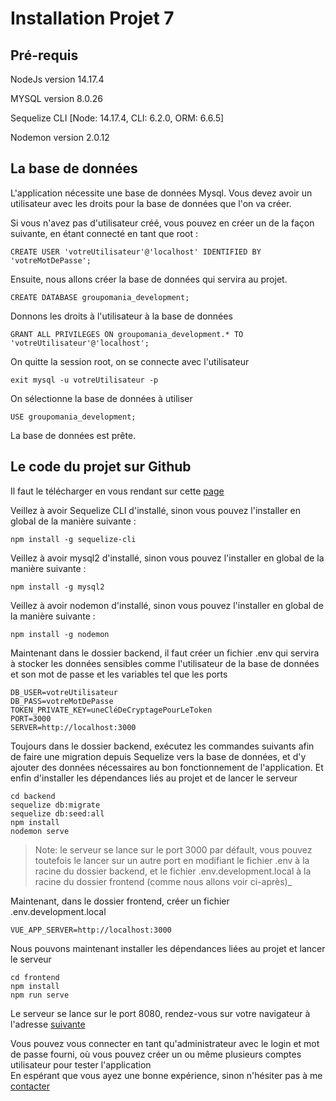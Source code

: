 Installation Projet 7
=====================

Pré-requis
----------

NodeJs version 14.17.4

MYSQL version 8.0.26

Sequelize CLI \[Node: 14.17.4, CLI: 6.2.0, ORM: 6.6.5\]

Nodemon version 2.0.12

## La base de données

L'application nécessite une base de données Mysql. Vous devez avoir un utilisateur avec les droits pour la base de données que l'on va créer.

Si vous n'avez pas d'utilisateur créé, vous pouvez en créer un de la façon suivante, en étant connecté en tant que root :
```
CREATE USER 'votreUtilisateur'@'localhost' IDENTIFIED BY 'votreMotDePasse';
```
Ensuite, nous allons créer la base de données qui servira au projet.
```
CREATE DATABASE groupomania_development;
```
Donnons les droits à l'utilisateur à la base de données
```
GRANT ALL PRIVILEGES ON groupomania_development.* TO 'votreUtilisateur'@'localhost';
```
On quitte la session root, on se connecte avec l'utilisateur
```
exit mysql -u votreUtilisateur -p
```
On sélectionne la base de données à utiliser
```
USE groupomania_development;
```
La base de données est prête.

## Le code du projet sur Github

Il faut le télécharger en vous rendant sur cette [page](https://github.com/olive-webdev/OlivierBlachere_7_21082021)

Veillez à avoir Sequelize CLI d'installé, sinon vous pouvez l'installer en global de la manière suivante :
```
npm install -g sequelize-cli
```
Veillez à avoir mysql2 d'installé, sinon vous pouvez l'installer en global de la manière suivante :
```
npm install -g mysql2
```
Veillez à avoir nodemon d'installé, sinon vous pouvez l'installer en global de la manière suivante :
```
npm install -g nodemon
```
Maintenant dans le dossier backend, il faut créer un fichier .env qui servira à stocker les données sensibles comme l'utilisateur de la base de données et son mot de passe et les variables tel que les ports
```
DB_USER=votreUtilisateur  
DB_PASS=votreMotDePasse  
TOKEN_PRIVATE_KEY=uneCléDeCryptagePourLeToken  
PORT=3000  
SERVER=http://localhost:3000
```
Toujours dans le dossier backend, exécutez les commandes suivants afin de faire une migration depuis Sequelize vers la base de données, et d'y ajouter des données nécessaires au bon fonctionnement de l'application. Et enfin d'installer les dépendances liés au projet et de lancer le serveur
```
cd backend  
sequelize db:migrate  
sequelize db:seed:all  
npm install  
nodemon serve
```
>Note: le serveur se lance sur le port 3000 par défault, vous pouvez toutefois le lancer sur un autre port en modifiant le fichier .env à la racine du dossier backend, et le fichier .env.development.local à la racine du dossier frontend (comme nous allons voir ci-après)_

Maintenant, dans le dossier frontend, créer un fichier .env.development.local
```
VUE_APP_SERVER=http://localhost:3000
```
Nous pouvons maintenant installer les dépendances liées au projet et lancer le serveur
```
cd frontend  
npm install  
npm run serve
```
Le serveur se lance sur le port 8080, rendez-vous sur votre navigateur à l'adresse [suivante](http://localhost:8080)

Vous pouvez vous connecter en tant qu'administrateur avec le login et mot de passe fourni, où vous pouvez créer un ou même plusieurs comptes utilisateur pour tester l'application  
En espérant que vous ayez une bonne expérience, sinon n'hésiter pas à me [contacter](mailto:olivier.blachere.dev@gmail.com)